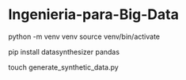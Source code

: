 # Ingenieria-para-Big-Data

python -m venv venv
source venv/bin/activate

pip install datasynthesizer pandas

touch generate_synthetic_data.py